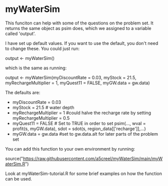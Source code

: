 # myWaterSim
This funciton can help with some of the questions on the problem set. It returns the same object as psim does, which we assigned to a variable called 'output'. 

I have set up default values. If you want to use the default, you don't need to change these. You could just run: 

output <- myWaterSim() 

which is the same as running: 

output <- myWaterSim(myDiscountRate = 0.03, myStock = 21.5, myRechargeMultiplier = 1, myQuest11 = FALSE, myGW.data = gw.data)

The defaults are:
- myDiscountRate = 0.03
- myStock = 21.5 # water depth
- myRechargeMultiplier = 1 #could halve the recharge rate by setting myRechargeMultiplier = 0.5
- myQuest11 = FALSE # Set to TRUE in order to set psim(...,
                    wval = profit(s, myGW.data),
                    sdot = sdot(s, region_data[['recharge']],...)
- myGW.data = gw.data #set to gw.data.alt for later parts of the problem set


You can add this function to your own environment by running:

source("https://raw.githubusercontent.com/a5creel/myWaterSim/main/myWaterSim.R")


Look at myWaterSim-tutorial.R for some brief examples on how the function can be used. 

